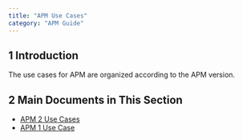 ```yaml
---
title: "APM Use Cases"
category: "APM Guide"
---
```


## 1 Introduction

The use cases for APM  are organized according to the APM version.

## 2 Main Documents in This Section

* [APM 2 Use Cases](uc2)
* [APM 1 Use Case](uc1)
